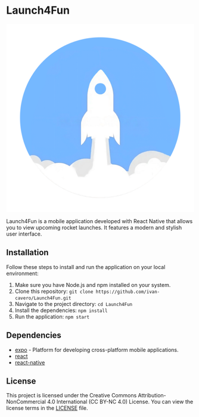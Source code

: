 # Launch4Fun

![Launch4Fun Logo](./assets/icon.png)

Launch4Fun is a mobile application developed with React Native that allows you to view upcoming rocket launches. It features a modern and stylish user interface.

## Installation

Follow these steps to install and run the application on your local environment:

1. Make sure you have Node.js and npm installed on your system.
2. Clone this repository: `git clone https://github.com/ivan-cavero/Launch4Fun.git`
3. Navigate to the project directory: `cd Launch4Fun`
4. Install the dependencies: `npm install`
5. Run the application: `npm start`

## Dependencies

- [expo](https://expo.dev) - Platform for developing cross-platform mobile applications.
- [react](https://reactjs.org)
- [react-native](https://reactnative.dev)

## License

This project is licensed under the Creative Commons Attribution-NonCommercial 4.0 International (CC BY-NC 4.0) License. You can view the license terms in the [LICENSE](./LICENSE) file.
